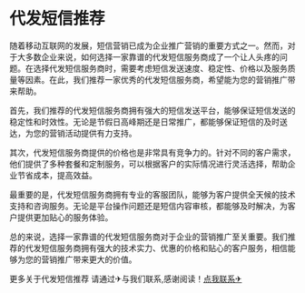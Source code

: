 # 代发短信推荐

随着移动互联网的发展，短信营销已成为企业推广营销的重要方式之一。然而，对于大多数企业来说，如何选择一家靠谱的代发短信服务商成了一个让人头疼的问题。在选择代发短信服务商时，需要考虑短信发送速度、稳定性、价格以及服务质量等因素。在此，我们推荐一家优秀的代发短信服务商，希望能为您的营销推广带来帮助。

首先，我们推荐的代发短信服务商拥有强大的短信发送平台，能够保证短信发送的稳定性和时效性。无论是节假日高峰期还是日常推广，都能够保证短信的及时送达，为您的营销活动提供有力支持。

其次，代发短信服务商提供的价格也是非常具有竞争力的。针对不同的客户需求，他们提供了多种套餐和定制服务，可以根据客户的实际情况进行灵活选择，帮助企业节省成本，提高效益。

最重要的是，代发短信服务商拥有专业的客服团队，能够为客户提供全天候的技术支持和咨询服务。无论是平台操作问题还是短信内容审核，都能够及时解决，为客户提供更加贴心的服务体验。

总的来说，选择一家靠谱的代发短信服务商对于企业的营销推广至关重要。我们推荐的代发短信服务商拥有强大的技术实力、优惠的价格和贴心的客户服务，相信能够为您的营销推广带来更大的价值。

更多关于代发短信推荐 请通过✈与我们联系,感谢阅读！[点我联系✈](https://my.G208.com)